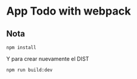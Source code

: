 # App Todo  with webpack



## Nota

``` 
npm install
```

Y para crear nuevamente el DIST

```
npm run build:dev
```
